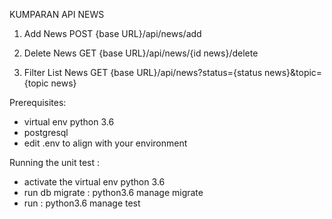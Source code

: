 KUMPARAN API NEWS

1. Add News
   POST {base URL}/api/news/add

2. Delete News
   GET {base URL}/api/news/{id news}/delete

2. Filter List News
   GET {base URL}/api/news?status={status news}&topic={topic news}


Prerequisites:
- virtual env python 3.6
- postgresql
- edit .env to align with your environment

Running the unit test :
- activate the virtual env python 3.6
- run db migrate : python3.6 manage migrate
- run : python3.6 manage test